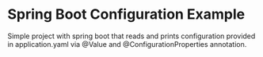 # Spring Boot Configuration Example

Simple project with spring boot that reads and prints configuration provided in application.yaml
via @Value and @ConfigurationProperties annotation.
